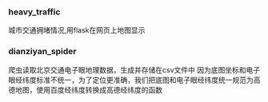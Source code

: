 ### heavy_traffic
城市交通拥堵情况,用flask在网页上地图显示

### dianziyan_spider
爬虫读取北京交通电子眼地理数据，生成并存储在csv文件中
因为底图坐标和电子眼经纬度标准不统一，为了定位更准确，我们把底图和电子眼经纬度统一规范为高德地图，使用百度经纬度转换成高德经纬度的函数
